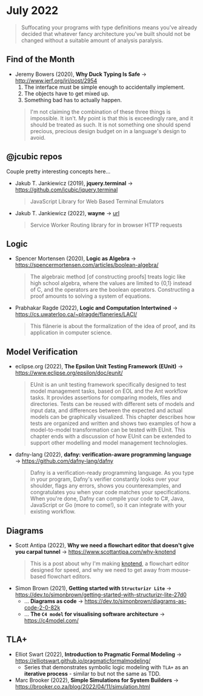 # July 2022

> Suffocating your programs with type definitions means you've already decided that whatever fancy architecture you've built should not be changed without a suitable amount of analysis paralysis.

## Find of the Month

+ Jeremy Bowers (2020), **Why Duck Typing Is Safe** &#8594; http://www.jerf.org/iri/post/2954
  1. The interface must be simple enough to accidentally implement.
  2. The objects have to get mixed up.
  3. Something bad has to actually happen.
  > I'm not claiming the combination of these three things is impossible. It isn't. My point is that this is exceedingly rare, and it should be treated as such. It is not something one should spend precious, precious design budget on in a language's design to avoid. 

## @jcubic repos

Couple pretty interesting concepts here...

+ Jakub T. Jankiewicz (2019), **jquery.terminal** &#8594; https://github.com/jcubic/jquery.terminal
  > JavaScript Library for Web Based Terminal Emulators
+ Jakub T. Jankiewicz (2022), **wayne** &#8594; [url](https://github.com/jcubic/wayne)
  > Service Worker Routing library for in browser HTTP requests

## Logic

+ Spencer Mortensen (2020), **Logic as Algebra** &#8594; https://spencermortensen.com/articles/boolean-algebra/
  > The algebraic method \[of constructing proofs\] treats logic like high school algebra, where the values are limited to {0,1} instead of C, and the operators are the boolean operators. Constructing a proof amounts to solving a system of equations.
+ Prabhakar Ragde (2022), **Logic and Computation Intertwined** &#8594; https://cs.uwaterloo.ca/~plragde/flaneries/LACI/
  > This flânerie is about the formalization of the idea of proof, and its application in computer science.

## Model Verification

+ eclipse.org (2022), **The Epsilon Unit Testing Framework (EUnit)** &#8594; https://www.eclipse.org/epsilon/doc/eunit/
  > EUnit is an unit testing framework specifically designed to test model management tasks, based on EOL and the Ant workflow tasks. It provides assertions for comparing models, files and directories. Tests can be reused with different sets of models and input data, and differences between the expected and actual models can be graphically visualized. This chapter describes how tests are organized and written and shows two examples of how a model-to-model transformation can be tested with EUnit. This chapter ends with a discussion of how EUnit can be extended to support other modelling and model management technologies.
+ dafny-lang (2022), **dafny: verification-aware programming language** &#8594; https://github.com/dafny-lang/dafny
  > Dafny is a verification-ready programming language. As you type in your program, Dafny's verifier constantly looks over your shoulder, flags any errors, shows you counterexamples, and congratulates you when your code matches your specifications. When you're done, Dafny can compile your code to C#, Java, JavaScript or Go (more to come!), so it can integrate with your existing workflow.

## Diagrams

+ Scott Antipa (2022), **Why we need a flowchart editor that doesn't give you carpal tunnel** &#8594; https://www.scottantipa.com/why-knotend
  > This is a post about why I'm making [knotend](https://www.knotend.com/), a flowchart editor designed for speed, and why we need to get away from mouse-based flowchart editors. 
+ Simon Brown (2021), **Getting started with `Structurizr Lite`** &#8594; https://dev.to/simonbrown/getting-started-with-structurizr-lite-27d0
  + ... **Diagrams as code** &#8594; https://dev.to/simonbrown/diagrams-as-code-2-0-82k
  + ... **The `C4 model` for visualising software architecture** &#8594; https://c4model.com/

## TLA+

+ Elliot Swart (2022), **Introduction to Pragmatic Formal Modeling** &#8594; https://elliotswart.github.io/pragmaticformalmodeling/
  + Series that demonstrates symbolic logic modeling with `TLA+` as an **iterative process** - similar to but not the same as TDD.
+ Marc Brooker (2022), **Simple Simulations for System Builders** &#8594; https://brooker.co.za/blog/2022/04/11/simulation.html


